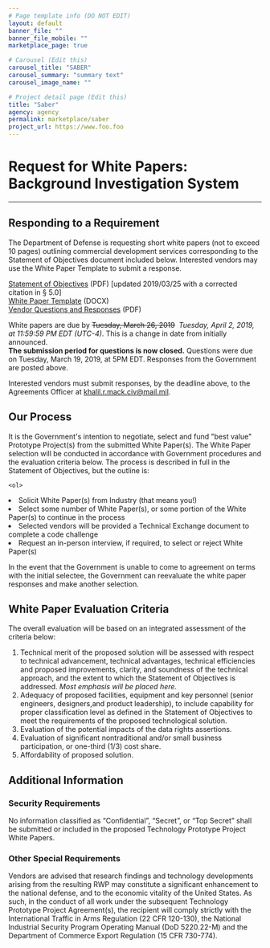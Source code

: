 ```yaml
---
# Page template info (DO NOT EDIT)
layout: default
banner_file: ""
banner_file_mobile: ""
marketplace_page: true

# Carousel (Edit this)
carousel_title: "SABER"
carousel_summary: "summary text"
carousel_image_name: ""

# Project detail page (Edit this)
title: "Saber"
agency: agency
permalink: marketplace/saber
project_url: https://www.foo.foo
---
```


<h1>Request for White Papers:<br />Background Investigation System</h1>
<hr />

<h2>Responding to a Requirement</h2>
<p>
    The Department of Defense is requesting short white papers (not to exceed 10 pages) outlining commercial development services corresponding to the Statement of Objectives document included below. Interested vendors may use the White Paper Template to submit a response.
</p>
<p>
    <a href="/assets/data/marketplace/saber/saber_statement_of_objectives.pdf" target="_blank">Statement of Objectives</a> (PDF) [updated 2019/03/25 with a corrected citation in &sect; 5.0]<br />
    <a href="/assets/data/marketplace/saber/saber_white_paper_template.docx" target="_blank">White Paper Template</a> (DOCX)<br />
<a href="/assets/data/marketplace/saber/saber_vendor_responses_redacted.pdf" target="_blank">Vendor Questions and Responses</a> (PDF)
</p>
<p>
  White papers are due by <s>Tuesday, March 26, 2019</s>&nbsp; <em>Tuesday, April 2, 2019, at 11:59:59 PM EDT (UTC-4)</em>.  This is a change in date from initially announced.<br />
  <strong>The submission period for questions is now closed.</strong> Questions were due on Tuesday, March 19, 2019, at 5PM EDT. Responses from the Government are posted above.
</p>
<p>
  Interested vendors must submit responses, by the deadline above, to the Agreements Officer at <a href="mailto:khalil.r.mack.civ@mail.mil">khalil.r.mack.civ@mail.mil</a>.
</p>
<h2>Our Process</h2>
<p>
    It is the Government's intention to negotiate, select and fund "best value" Prototype Project(s) from the submitted White Paper(s). The White Paper selection will be conducted in accordance with Government procedures and the evaluation criteria below.  The process is described in full in the Statement of Objectives, but the outline is:

    <ol>
<li>Solicit White Paper(s) from Industry (that means you!)</li>
      <li>Select some number of White Paper(s), or some portion of the White Paper(s) to continue in the process</li>
<li>Selected vendors will be provided a Technical Exchange document to complete a code challenge</li>
      <li>Request an in-person interview, if required, to select or reject White Paper(s)</li>
    </ol>

<p>
    In the event that the Government is unable to come to agreement on terms with the initial selectee, the Government can reevaluate the white paper responses and make another selection.
</p>

<h2>White Paper Evaluation Criteria</h2>
<p>
    The overall evaluation will be based on an integrated assessment of the criteria below:
    <ol>
        <li>Technical merit of the proposed solution will be assessed with respect to technical advancement, technical advantages, technical efficiencies and proposed improvements, clarity, and soundness of the technical approach, and the extent to which the Statement of Objectives is addressed. <em>Most emphasis will be placed here.</em></li>
        <li>Adequacy of proposed facilities, equipment and key personnel (senior engineers, designers,and product leadership), to include capability for proper classification level as defined in the Statement of Objectives to meet the requirements of the proposed technological solution.</li>
        <li>Evaluation of the potential impacts of the data rights assertions.</li>
        <li>Evaluation of significant nontraditional and/or small business participation, or one-third (1/3) cost share.</li>
        <li>Affordability of proposed solution.</li>
    </ol>
</p>

<h2>Additional Information</h2>
<h3>Security Requirements</h3>
<p>
    No information classified as “Confidential”, “Secret”, or “Top Secret” shall be submitted or included in the proposed Technology Prototype Project White Papers.
</p>

<h3>Other Special Requirements</h3>
<p>
    Vendors are advised that research findings and technology developments arising from the resulting RWP may constitute a significant enhancement to the national defense, and to the economic vitality of the United States. As such, in the conduct of all work under the subsequent Technology Prototype Project Agreement(s), the recipient will comply strictly with the International Traffic in Arms Regulation (22 CFR 120-130), the National Industrial Security Program Operating Manual (DoD 5220.22-M) and the Department of Commerce Export Regulation (15 CFR 730-774).
</p>

</div>
